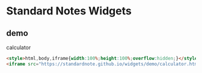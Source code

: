 # Standard Notes Widgets

## demo

calculator

```html
<style>html,body,iframe{width:100%;height:100%;overflow:hidden;}</style>
<iframe src="https://standardnote.github.io/widgets/demo/calculator.html" frameborder="0"></iframe>
```
